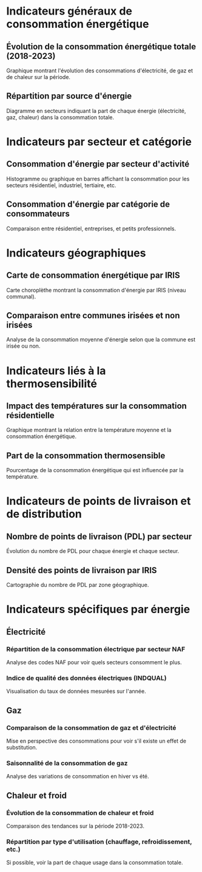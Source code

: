 # Indicateurs généraux de consommation énergétique

## Évolution de la consommation énergétique totale (2018-2023)
Graphique montrant l'évolution des consommations d'électricité, de gaz et de chaleur sur la période.

## Répartition par source d'énergie
Diagramme en secteurs indiquant la part de chaque énergie (électricité, gaz, chaleur) dans la consommation totale.

# Indicateurs par secteur et catégorie

## Consommation d'énergie par secteur d'activité
Histogramme ou graphique en barres affichant la consommation pour les secteurs résidentiel, industriel, tertiaire, etc.

## Consommation d'énergie par catégorie de consommateurs
Comparaison entre résidentiel, entreprises, et petits professionnels.

# Indicateurs géographiques

## Carte de consommation énergétique par IRIS
Carte choroplèthe montrant la consommation d'énergie par IRIS (niveau communal).

## Comparaison entre communes irisées et non irisées
Analyse de la consommation moyenne d'énergie selon que la commune est irisée ou non.

# Indicateurs liés à la thermosensibilité

## Impact des températures sur la consommation résidentielle
Graphique montrant la relation entre la température moyenne et la consommation énergétique.

## Part de la consommation thermosensible
Pourcentage de la consommation énergétique qui est influencée par la température.

# Indicateurs de points de livraison et de distribution

## Nombre de points de livraison (PDL) par secteur
Évolution du nombre de PDL pour chaque énergie et chaque secteur.

## Densité des points de livraison par IRIS
Cartographie du nombre de PDL par zone géographique.

# Indicateurs spécifiques par énergie

## Électricité

### Répartition de la consommation électrique par secteur NAF
Analyse des codes NAF pour voir quels secteurs consomment le plus.

### Indice de qualité des données électriques (INDQUAL)
Visualisation du taux de données mesurées sur l'année.

## Gaz

### Comparaison de la consommation de gaz et d'électricité
Mise en perspective des consommations pour voir s'il existe un effet de substitution.

### Saisonnalité de la consommation de gaz
Analyse des variations de consommation en hiver vs été.

## Chaleur et froid

### Évolution de la consommation de chaleur et froid
Comparaison des tendances sur la période 2018-2023.

### Répartition par type d'utilisation (chauffage, refroidissement, etc.)
Si possible, voir la part de chaque usage dans la consommation totale.
